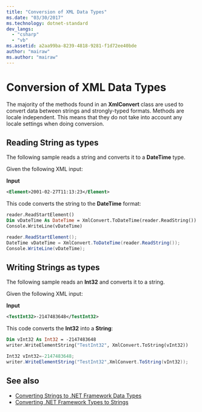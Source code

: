 ```yaml
---
title: "Conversion of XML Data Types"
ms.date: "03/30/2017"
ms.technology: dotnet-standard
dev_langs: 
  - "csharp"
  - "vb"
ms.assetid: a2aa99ba-8239-4818-9281-f1d72ee40bde
author: "mairaw"
ms.author: "mairaw"
---
```

# Conversion of XML Data Types
The majority of the methods found in an **XmlConvert** class are used to convert data between strings and strongly-typed formats. Methods are locale independent. This means that they do not take into account any locale settings when doing conversion.  
  
## Reading String as types  
 The following sample reads a string and converts it to a **DateTime** type.  
  
 Given the following XML input:  
  
 **Input**  
  
```xml  
<Element>2001-02-27T11:13:23</Element>  
```  
  
 This code converts the string to the **DateTime** format:  
  
```vb  
reader.ReadStartElement()  
Dim vDateTime As DateTime = XmlConvert.ToDateTime(reader.ReadString())  
Console.WriteLine(vDateTime)  
```  
  
```csharp  
reader.ReadStartElement();  
DateTime vDateTime = XmlConvert.ToDateTime(reader.ReadString());  
Console.WriteLine(vDateTime);  
```  
  
## Writing Strings as types  
 The following sample reads an **Int32** and converts it to a string.  
  
 Given the following XML input:  
  
 **Input**  
  
```xml  
<TestInt32>-2147483648</TestInt32>  
```  
  
 This code converts the **Int32** into a **String**:  
  
```vb  
Dim vInt32 As Int32 = -2147483648  
writer.WriteElementString("TestInt32", XmlConvert.ToString(vInt32))  
```  
  
```csharp  
Int32 vInt32=-2147483648;  
writer.WriteElementString("TestInt32",XmlConvert.ToString(vInt32));  
```  
  
## See also

- [Converting Strings to .NET Framework Data Types](../../../../docs/standard/data/xml/converting-strings-to-dotnet-data-types.md)  
- [Converting .NET Framework Types to Strings](../../../../docs/standard/data/xml/converting-dotnet-types-to-strings.md)
